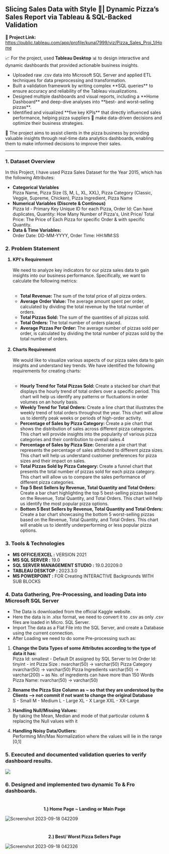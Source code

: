 ## Slicing Sales Data with Style 🍕| Dynamic Pizza’s Sales Report via Tableau & SQL-Backed Validation 

**📍 Project Link:** https://public.tableau.com/app/profile/kunal7999/viz/Pizza_Sales_Proj_1/Home

📈 For the project, used **Tableau Desktop** 📊 to design interactive and dynamic dashboards that provided actionable business insights. 

<ul>
<li> Uploaded raw .csv data into Microsoft SQL Server and applied ETL techniques for data preprocessing and transformation.
  
<li> Built a validation framework by writing complex **SQL queries** to ensure accuracy and reliability of the Tableau visualizations. </li>

<li> Designed multiple dashboards and visual reports, including a **Home Dashboard** and deep-dive analyses into **best- and worst-selling pizzas**. </li>

<li> Identified and visualized **five key KPIs** that directly influenced sales performance, helping pizza suppliers 🍕 make data-driven decisions and optimize their business strategies. </li>
</ul>

🚀 The project aims to assist clients in the pizza business by providing valuable insights through real-time data analytics dashboards, enabling them to make informed decisions to improve their sales. </li>

---

### 1. Dataset Overview

In this Project, I have used Pizza Sales Dataset for the Year 2015, which has the following Attributes:
<ul>
<b><li> Categorical Variables </li></b>
Pizza Name, Pizza Size (S, M, L, XL, XXL), Pizza Category (Classic, Veggie, Supreme, Chicken), Pizza Ingredient, Pizza Name
<b><li> Numerical Variables (Discrete & Continous) </li></b>
Pizza Id - Primary Key Unique ID for each Pizza, Order Id: Can have duplicates, Quantity: How Many Number of Pizza's, Unit Price/ Total Price: The Price of Each Pizza for specific Order & with specific Quantity.
<b><li> Data & Time Variables: </li></b> Order Date: DD-MM-YYYY, Order Time: HH:MM:SS </ul>

### 2. Problem Statement
<ol>
<b><li> KPI's Requirement </li></b>
<br>
We need to analyze key indicators for our pizza sales data to gain insights into our business performance. Specifically, we want to calculate the following metrics:
<ul>
  <br>
<b><li> Total Revenue:</b> The sum of the total price of all pizza orders. 
<b><li> Average Order Value: </b> The average amount spent per order, calculated by dividing the total revenue by the total number of orders.
<b><li> Total Pizzas Sold: </b> The sum of the quantities of all pizzas sold.
<b><li>Total Orders: </b> The total number of orders placed.
<b><li> Average Pizzas Per Order: </b> The average number of pizzas sold per order, is calculated by dividing the total number of pizzas sold by the total number of orders. </ul>
<br>
<b><li> Charts Requirement </li></b>
<br>
We would like to visualize various aspects of our pizza sales data to gain insights and understand key trends. We have identified the following requirements for creating charts:
<br>
<ul> 
<br>
<b><li> Hourly Trend for Total Pizzas Sold: </b>
Create a stacked bar chart that displays the hourly trend of total orders over a specific period. This chart will help us identify any patterns or fluctuations in order volumes on an hourly basis.
<b><li> Weekly Trend for Total Orders: </b>
Create a line chart that illustrates the weekly trend of total orders throughout the year. This chart will allow us to identify peak weeks or periods of high-order activity.
<b><li> Percentage of Sales by Pizza Category: </b>
Create a pie chart that shows the distribution of sales across different pizza categories. This chart will provide insights into the popularity of various pizza categories and their contribution to overall sales.4
<b><li> Percentage of Sales by Pizza Size: </b>
Generate a pie chart that represents the percentage of sales attributed to different pizza sizes. This chart will help us understand customer preferences for pizza sizes and their impact on sales.
<b><li> Total Pizzas Sold by Pizza Category: </b>
Create a funnel chart that presents the total number of pizzas sold for each pizza category. This chart will allow us to compare the sales performance of different pizza categories.
<b><li> Top 5 Best Sellers by Revenue, Total Quantity and Total Orders: </b>
Create a bar chart highlighting the top 5 best-selling pizzas based on the Revenue, Total Quantity, and Total Orders. This chart will help us identify the most popular pizza options.
<b><li> Bottom 5 Best Sellers by Revenue, Total Quantity and Total Orders: </b>
Create a bar chart showcasing the bottom 5 worst-selling pizzas based on the Revenue, Total Quantity, and Total Orders. This chart will enable us to identify underperforming or less popular pizza options. 
</ol> </ol>

### 3. Tools & Technologies
<ul>
<li><b> MS OFFICE/EXCEL :</b> VERSION 2021 
<li><b> MS SQL SERVER :</b> 19.0
<li><b> SQL SERVER MANAGEMENT STUDIO :</b> 19.0.20209.0
<li><b> TABLEAU DESKTOP :</b> 2023.3.0
<li><b> MS POWERPOINT :</b> FOR Creating INTERACTIVE Backgrounds WITH SUB BLOCKS </li>
</ul>

### 4. Data Gathering, Pre-Processing, and loading Data into Microsoft SQL Server

<ul>
<li> The Data is downloaded from the official Kaggle website.
<li> Here the data is in .xlsx format, we need to convert it to .csv as only .csv files are loaded in Micro. SQL Server.
<li> Import The data as a Flat File into the SQL Server, and create a Database using the current connection.
<li> After Loading we need to do some Pre-processing such as: </ul>

<ol>
<b><li> Change the Data Types of some Attributes according to the type of data it has: </b></li>
Pizza Id: smallest - Default Dt assigned by SQL Server to Int
Order Id: tinyint - int
Pizza Size : nvarchar(50) -> varchar(50)
Pizza Category nvarchar(50) -> varchar(50)
Pizza Ingredients varchar(50) -> varchar(200) ~ as No. of ingredients can have more than 150 Words
Pizza Name: nvarchar(50) -> varchar(50)

<b><li>  Rename the Pizza Size Column as ~ so that they are understood by the Clients --> not commit if not want to change the original Database </b></li>
S - Small
M - Medium
L - Large
XL - X Large
XXL - XX-Large

<b><li> Handling Null/Missing Values: </b></li> By taking the Mean, Median and mode of that particular column & replacing the Null values with it 

<b><li> Handling Noisy Data/Outliers: </b></li> Performing Min/Max Normalization where the values will lie in the range [0,1] 
</ol>

### 5. Executed and documented validation queries to verify dashboard results.

<img src = "https://github.com/KunalAnand2907/Dynamic_PizzaSalesReport_ByTableau_SQL/assets/46574881/01e3d543-0cf5-4b8f-b1e6-7d9e964292d3">

### 6. Designed and implemented two dynamic To & Fro dashboards.

#
<p align="center"> <b>1.) Home Page ~ Landing or Main Page</b></p>

![Screenshot 2023-09-18 042209](https://github.com/KunalAnand2907/Dynamic_PizzaSalesReport_ByTableau_SQL/assets/46574881/a5105283-a3fb-4a28-b69c-01101d0908aa)

#
<p align="center"> <b> 2.) Best/ Worst Pizza Sellers Page</b></p>


![Screenshot 2023-09-18 042326](https://github.com/KunalAnand2907/Dynamic_PizzaSalesReport_ByTableau_SQL/assets/46574881/e690fc3c-0103-4c6d-9dae-34ee77aa4def)

